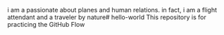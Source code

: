 i am a passionate about planes and human relations. in fact, i am a flight attendant and a traveler by nature# hello-world
This repository is for practicing the GitHub Flow
